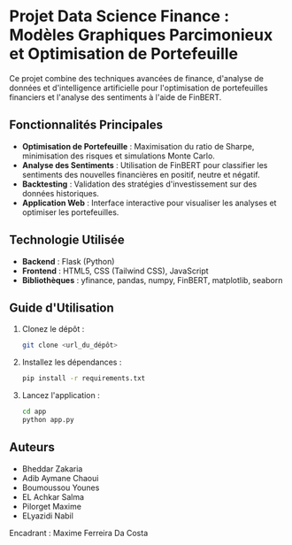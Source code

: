 # Projet Data Science Finance : Modèles Graphiques Parcimonieux et Optimisation de Portefeuille

Ce projet combine des techniques avancées de finance, d'analyse de données et d'intelligence artificielle pour l'optimisation de portefeuilles financiers et l'analyse des sentiments à l'aide de FinBERT.

## Fonctionnalités Principales

- **Optimisation de Portefeuille** : Maximisation du ratio de Sharpe, minimisation des risques et simulations Monte Carlo.
- **Analyse des Sentiments** : Utilisation de FinBERT pour classifier les sentiments des nouvelles financières en positif, neutre et négatif.
- **Backtesting** : Validation des stratégies d'investissement sur des données historiques.
- **Application Web** : Interface interactive pour visualiser les analyses et optimiser les portefeuilles.

## Technologie Utilisée

- **Backend** : Flask (Python)
- **Frontend** : HTML5, CSS (Tailwind CSS), JavaScript
- **Bibliothèques** : yfinance, pandas, numpy, FinBERT, matplotlib, seaborn

## Guide d'Utilisation

1. Clonez le dépôt :
   ```bash
   git clone <url_du_dépôt>
   ```
2. Installez les dépendances :
   ```bash
   pip install -r requirements.txt
   ```
3. Lancez l'application :
   ```bash
   cd app
   python app.py
   ```

## Auteurs

- Bheddar Zakaria
- Adib Aymane Chaoui
- Boumoussou Younes
- EL Achkar Salma
- Pilorget Maxime
- ELyazidi Nabil

Encadrant : Maxime Ferreira Da Costa
